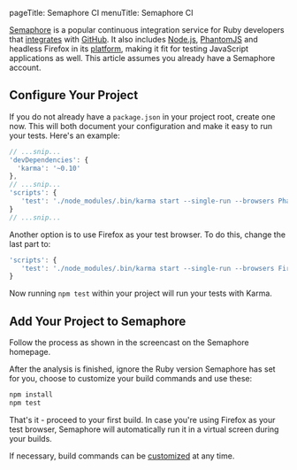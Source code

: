 pageTitle: Semaphore CI
menuTitle: Semaphore CI

[Semaphore] is a popular continuous integration service for
Ruby developers that [integrates] with [GitHub]. It also includes
[Node.js], [PhantomJS] and headless Firefox in its [platform],
making it fit for testing JavaScript applications as well.
This article assumes you already have a Semaphore account.

## Configure Your Project

If you do not already have a `package.json` in your project root,
create one now. This will both document your configuration and
make it easy to run your tests. Here's an example:

```javascript
// ...snip...
'devDependencies': {
  'karma': '~0.10'
},
// ...snip...
'scripts': {
   'test': './node_modules/.bin/karma start --single-run --browsers PhantomJS'
}
// ...snip...
```

Another option is to use Firefox as your test browser. To do this, change
the last part to:

```javascript
'scripts': {
   'test': './node_modules/.bin/karma start --single-run --browsers Firefox'
}
```

Now running `npm test` within your project will run your tests with Karma.

## Add Your Project to Semaphore

Follow the process as shown in the screencast on the Semaphore homepage.

After the analysis is finished, ignore the Ruby version Semaphore has set
for you, choose to customize your build commands and use these:

```bash
npm install
npm test
```

That's it - proceed to your first build. In case you're using Firefox as
your test browser, Semaphore will automatically run it in a virtual screen
during your builds.

If necessary, build commands can be [customized] at any time.


[Semaphore]: https://semaphoreapp.com
[integrates]: https://semaphoreapp.com/features
[Github]: https://github.com/
[Node.js]: http://nodejs.org
[PhantomJS]: http://phantomjs.org/
[platform]: http://docs.semaphoreapp.com/version-information
[customized]: http://docs.semaphoreapp.com/custom-build-commands
